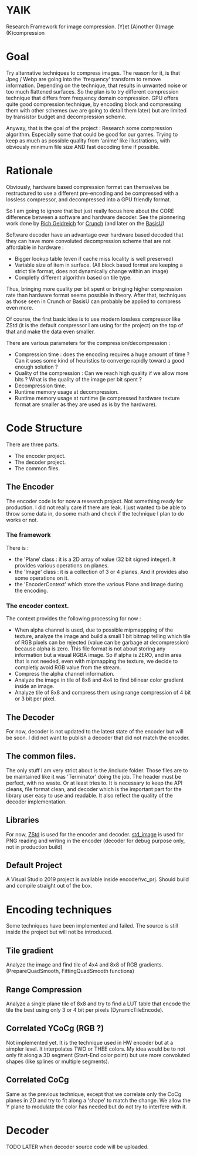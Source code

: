 # YAIK
Research Framework for image compression.
(Y)et (A)nother (I)mage (K)compression

# Goal

Try alternative techniques to compress images. The reason for it, is that Jpeg / Webp are going into the 'frequency' transform to remove information. 
Depending on the technique, that results in unwanted noise or too much flattened surfaces.
So the plan is to try different compression technique that differs from frequency domain compression.
GPU offers quite good compression technique, by encoding block and compressing them with other schemes (we are going to detail them later) but are limited by transistor budget and decompression scheme.

Anyway, that is the goal of the project : Research some compression algorithm. Especially some that could be good for our games.
Trying to keep as much as possible quality from 'anime' like illustrations, with obviously minimum file size AND fast decoding time if possible.

# Rationale
	
Obviously, hardware based compression format can themselves be restructured to use a different pre-encoding and be compressed with a lossless compressor, and decompressed into a GPU friendly format.

So I am going to ignore that but just really focus here about the CORE difference between a software and hardware decoder.
See the pionnering work done by [Rich Geldreich](https://twitter.com/richgel999) for [Crunch](https://github.com/BinomialLLC/crunch) (and later on the [BasisU](https://github.com/BinomialLLC/basis_universal))  

Software decoder have an advantage over hardware based decoded that they can have more convoluted decompression scheme that are not affordable in hardware :
- Bigger lookup table (even if cache miss locality is well preserved)
- Variable size of item in surface. (All block based format are keeping a strict tile format, does not dynamically change within an image)
- Completly different algorithm based on tile type.

Thus, bringing more quality per bit spent or bringing higher compression rate than hardware format seems possible in theory.
After that, techniques as those seen in Crunch or BasisU can probably be applied to compress even more.

Of course, the first basic idea is to use modern lossless compressor like ZStd (it is the default compressor I am using for the project) on the top of that and make the data even smaller.

There are various parameters for the compression/decompression :
- Compression time : does the encoding requires a huge amount of time ? Can it uses some kind of heuristics to converge rapidly toward a good enough solution ?
- Quality of the compression : Can we reach high quality if we allow more bits ? What is the quality of the image per bit spent ?
- Decompression time.
- Runtime memory usage at decompression.
- Runtime memory usage at runtime (ie compressed hardware texture format are smaller as they are used as is by the hardware).

# Code Structure

There are three parts.
- The encoder project.
- The decoder project.
- The common files.

## The Encoder

The encoder code is for now a research project. Not something ready for production.
I did not really care if there are leak. I just wanted to be able to throw some data in, do some math and check
if the technique I plan to do works or not.

### The framework

There is :
- the 'Plane' class : it is a 2D array of value (32 bit signed integer). It provides various operations on planes.
- the 'Image' class : it is a collection of 3 or 4 planes. And it provides also some operations on it.
- the 'EncoderContext' which store the various Plane and Image during the encoding.

### The encoder context.

The context provides the following processing for now :
- When alpha channel is used, due to possible mipmappping of the texture, analyze the image and build a small 1 bit bitmap telling which tile of RGB pixels can be rejected (value can be garbage at decompression) because alpha is zero.
  This file format is not about storing any information but a visual RGBA image. So if alpha is ZERO, and in area that is not needed, even with mipmapping the texture, we decide to completly avoid RGB value from the stream.
- Compress the alpha channel information.
- Analyze the image in tile of 8x8 and 4x4 to find bilinear color gradient inside an image.
- Analyze tile of 8x8 and compress them using range compression of 4 bit or 3 bit per pixel.

## The Decoder

For now, decoder is not updated to the latest state of the encoder but will be soon. I did not want to publish a decoder that did not match the encoder.

## The common files.

The only stuff I am very strict about is the /include folder. Those files are to be maintained like it was 'Terminator' doing the job.
The header must be perfect, with no waste. Or at least tries to.
It is necessary to keep the API cleans, file format clean, and decoder which is the important part for the library user easy to use and readable.
It also reflect the quality of the decoder implementation.

## Libraries

For now, [ZStd](https://github.com/facebook/zstd) is used for the encoder and decoder.
[std_image](https://github.com/nothings/stb) is used for PNG reading and writing in the encoder (decoder for debug purpose only, not in production build)

## Default Project

A Visual Studio 2019 project is available inside encoder\vc_prj. Should build and compile straight out of the box.

# Encoding techniques

Some techniques have been implemented and failed. The source is still inside the project but will not be introduced.

## Tile gradient

Analyze the image and find tile of 4x4 and 8x8 of RGB gradients. (PrepareQuadSmooth, FittingQuadSmooth functions)

## Range Compression

Analyze a single plane tile of 8x8 and try to find a LUT table that encode the tile the best using only 3 or 4 bit per pixels (DynamicTileEncode).

## Correlated YCoCg (RGB ?)

Not implemented yet. It is the technique used in HW encoder but at a simpler level. It interpolates TWO or THEE colors.
My idea would be to not only fit along a 3D segment (Start-End color point) but use more convoluted shapes (like splines or multiple segments).

## Correlated CoCg

Same as the previous technique, except that we correlate only the CoCg planes in 2D and try to fit along a 'shape' to match the change.
We allow the Y plane to modulate the color has needed but do not try to interfere with it.
	
# Decoder

TODO LATER when decoder source code will be uploaded.
